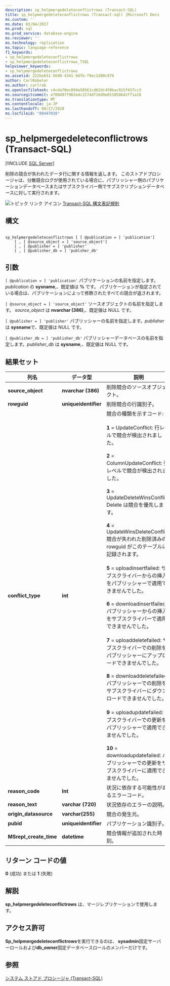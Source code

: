 ```yaml
---
description: sp_helpmergedeleteconflictrows (Transact-SQL)
title: sp_helpmergedeleteconflictrows (Transact-sql) |Microsoft Docs
ms.custom: ''
ms.date: 03/04/2017
ms.prod: sql
ms.prod_service: database-engine
ms.reviewer: ''
ms.technology: replication
ms.topic: language-reference
f1_keywords:
- sp_helpmergedeleteconflictrows
- sp_helpmergedeleteconflictrows_TSQL
helpviewer_keywords:
- sp_helpmergedeleteconflictrows
ms.assetid: 222be651-5690-4341-9dfb-f9ec1d80c970
author: CarlRabeler
ms.author: carlrab
ms.openlocfilehash: c4cda70ec894a50561cd62dc459bac915f437cc3
ms.sourcegitcommit: e700497f962e4c2274df16d9e651059b42ff1a10
ms.translationtype: MT
ms.contentlocale: ja-JP
ms.lasthandoff: 08/17/2020
ms.locfileid: "88447038"
---
```

# <a name="sp_helpmergedeleteconflictrows-transact-sql"></a>sp_helpmergedeleteconflictrows (Transact-SQL)
[!INCLUDE [SQL Server](../../includes/applies-to-version/sqlserver.md)]

  削除の競合が失われたデータ行に関する情報を返します。 このストアドプロシージャは、分散競合ログが使用されている場合に、パブリッシャー側のパブリケーションデータベースまたはサブスクライバー側でサブスクリプションデータベースに対して実行されます。  
  
 ![トピック リンク アイコン](../../database-engine/configure-windows/media/topic-link.gif "トピック リンク アイコン") [Transact-SQL 構文表記規則](../../t-sql/language-elements/transact-sql-syntax-conventions-transact-sql.md)  
  
## <a name="syntax"></a>構文  
  
```  
  
sp_helpmergedeleteconflictrows [ [ @publication = ] 'publication']  
    [ , [ @source_object = ] 'source_object']  
    [ , [ @publisher = ] 'publisher'  
    [ , [ @publisher_db = ] 'publsher_db'  
```  
  
## <a name="arguments"></a>引数  
`[ @publication = ] 'publication'` パブリケーションの名前を指定します。 *publication* の **sysname**,、既定値は **%** です。 パブリケーションが指定されている場合は、パブリケーションによって修飾されたすべての競合が返されます。  
  
`[ @source_object = ] 'source_object'` ソースオブジェクトの名前を指定します。 *source_object* は **nvarchar (386)**,、既定値は NULL です。  
  
`[ @publisher = ] 'publisher'` パブリッシャーの名前を指定します。*publisher* は **sysname**で、既定値は NULL です。  
  
`[ @publisher_db = ] 'publisher_db'` パブリッシャーデータベースの名前を指定します。*publisher_db* は **sysname**,、既定値は NULL です。  
  
## <a name="result-sets"></a>結果セット  
  
|列名|データ型|説明|  
|-----------------|---------------|-----------------|  
|**source_object**|**nvarchar (386)**|削除競合のソースオブジェクト。|  
|**rowguid**|**uniqueidentifier**|削除競合の行識別子。|  
|**conflict_type**|**int**|競合の種類を示すコード:<br /><br /> **1** = UpdateConflict: 行レベルで競合が検出されました。<br /><br /> **2** = ColumnUpdateConflict: 列レベルで競合が検出されました。<br /><br /> **3** = UpdateDeleteWinsConflict: Delete は競合を優先します。<br /><br /> **4** = UpdateWinsDeleteConflict: 競合が失われた削除済みの rowguid がこのテーブルに記録されます。<br /><br /> **5** = uploadinsertfailed: サブスクライバーからの挿入をパブリッシャーで適用できませんでした。<br /><br /> **6** = downloadinsertfailed: パブリッシャーからの挿入をサブスクライバーで適用できませんでした。<br /><br /> **7** = uploaddeletefailed: サブスクライバーでの削除をパブリッシャーにアップロードできませんでした。<br /><br /> **8** = downloaddeletefailed: パブリッシャーでの削除をサブスクライバーにダウンロードできませんでした。<br /><br /> **9** = uploadupdatefailed: サブスクライバーでの更新をパブリッシャーで適用できませんでした。<br /><br /> **10** = downloadupdatefailed: パブリッシャーでの更新をサブスクライバーに適用できませんでした。|  
|**reason_code**|**Int**|状況に依存する可能性があるエラーコード。|  
|**reason_text**|**varchar (720)**|状況依存のエラーの説明。|  
|**origin_datasource**|**varchar(255)**|競合の発生元。|  
|**pubid**|**uniqueidentifier**|パブリケーション識別子。|  
|**MSrepl_create_time**|**datetime**|競合情報が追加された時刻。|  
  
## <a name="return-code-values"></a>リターン コードの値  
 **0** (成功) または **1** (失敗)  
  
## <a name="remarks"></a>解説  
 **sp_helpmergedeleteconflictrows** は、マージレプリケーションで使用します。  
  
## <a name="permissions"></a>アクセス許可  
 **Sp_helpmergedeleteconflictrows**を実行できるのは、 **sysadmin**固定サーバーロールおよび**db_owner**固定データベースロールのメンバーだけです。  
  
## <a name="see-also"></a>参照  
 [システム ストアド プロシージャ &#40;Transact-SQL&#41;](../../relational-databases/system-stored-procedures/system-stored-procedures-transact-sql.md)  
  
  
